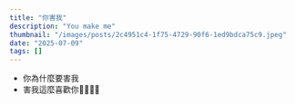 ```yaml
---
title: "你害我"
description: "You make me"
thumbnail: "/images/posts/2c4951c4-1f75-4729-90f6-1ed9bdca75c9.jpeg"
date: "2025-07-09"
tags: []
---
```

- 你為什麼要害我
- 害我這麼喜歡你🤬🤬😭😭
